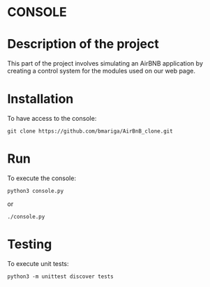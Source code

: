 # CONSOLE

# Description of the project

This part of the project involves simulating an AirBNB application by creating a control system for the modules used on our web page. 

# Installation

To have access to the console:

```git clone https://github.com/bmariga/AirBnB_clone.git```

# Run

To execute the console:

```python3 console.py```

or

```./console.py```

# Testing

To execute unit tests:

```python3 -m unittest discover tests```
